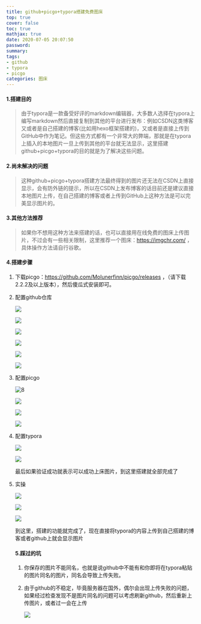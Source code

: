 ```yaml
---
title: github+picgo+typora搭建免费图床
top: true
cover: false
toc: true
mathjax: true
date: 2020-07-05 20:07:50
password:
summary:
tags: 
- github
- typora
- picgo
categories: 图床
---
```


#### 1.搭建目的

> 由于typora是一款备受好评的markdown编辑器，大多数人选择在typora上编写markdown然后直接复制到其他的平台进行发布：例如CSDN这类博客又或者是自己搭建的博客(比如用hexo框架搭建的)，又或者是直接上传到GitHub中作为笔记。但这些方式都有一个非常大的弊端，那就是在typora上插入的本地图片一旦上传到其他的平台就无法显示，这里搭建github+picgo+typora的目的就是为了解决这些问题。

#### 2.尚未解决的问题

> 这种github+picgo+typora搭建方法最终得到的图片还无法在CSDN上直接显示，会有防外链的提示，所以在CSDN上发布博客的话目前还是建议直接本地图片上传，在自己搭建的博客或者上传到GitHub上这种方法是可以完美显示图片的。

#### 3.其他方法推荐

> 如果你不想用这种方法来搭建的话，也可以直接用在线免费的图床上传图片，不过会有一些相关限制，这里推荐一个图床：https://imgchr.com/ ，具体操作方法请自行谷歌。

#### 4.搭建步骤

1. 下载picgo：https://github.com/Molunerfinn/picgo/releases ，（请下载2.2.2及以上版本），然后傻瓜式安装即可。

2. 配置github仓库

   ![](https://raw.githubusercontent.com/DedicationTechnology/picgo/master/img/4.jpg)

   ![](https://raw.githubusercontent.com/DedicationTechnology/picgo/master/img/3.jpg)

   ![](https://raw.githubusercontent.com/DedicationTechnology/picgo/master/img/6.jpg)

   ![](https://raw.githubusercontent.com/DedicationTechnology/picgo/master/img/5.jpg)

   ![](https://raw.githubusercontent.com/DedicationTechnology/picgo/master/img/7.jpg)

   ![](https://raw.githubusercontent.com/DedicationTechnology/picgo/master/img/9.jpg)

3. 配置picgo

   ![8](https://raw.githubusercontent.com/DedicationTechnology/picgo/master/img/8.jpg)

   ![](https://raw.githubusercontent.com/DedicationTechnology/picgo/master/img/10.jpg)

   ![](https://raw.githubusercontent.com/DedicationTechnology/picgo/master/img/11.jpg)

   ![](https://raw.githubusercontent.com/DedicationTechnology/picgo/master/img/12.jpg)

4. 配置typora

   ![](https://raw.githubusercontent.com/DedicationTechnology/picgo/master/img/13.jpg)

   ![](https://raw.githubusercontent.com/DedicationTechnology/picgo/master/img/14.jpg)

   最后如果验证成功就表示可以成功上床图片，到这里搭建就全部完成了

5. 实操

   ![](https://raw.githubusercontent.com/DedicationTechnology/picgo/master/img/15.jpg)

   ![](https://raw.githubusercontent.com/DedicationTechnology/picgo/master/img/16.jpg)

   ![](https://raw.githubusercontent.com/DedicationTechnology/picgo/master/img/17.jpg)

   到这里，搭建的功能就完成了，现在直接将typora的内容上传到自己搭建的博客或者github上就会显示图片

   #### 5.踩过的坑

   1. 你保存的图片不能同名，也就是说github中不能有和你即将在typora粘贴的图片同名的图片，同名会导致上传失败。

   2. 由于github的不稳定，毕竟服务器在国外，偶尔会出现上传失败的问题，如果经过检查发现不是图片同名的问题可以考虑刷新github，然后重新上传图片，或者过一会在上传

      ![](https://raw.githubusercontent.com/DedicationTechnology/picgo/master/img/18.jpg)